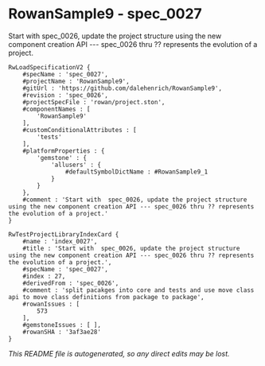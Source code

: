 # RowanSample9 - spec_0027
Start with  spec_0026, update the project structure using the new component creation API --- spec_0026 thru ?? represents the evolution of a project.
```
RwLoadSpecificationV2 {
	#specName : 'spec_0027',
	#projectName : 'RowanSample9',
	#gitUrl : 'https://github.com/dalehenrich/RowanSample9',
	#revision : 'spec_0026',
	#projectSpecFile : 'rowan/project.ston',
	#componentNames : [
		'RowanSample9'
	],
	#customConditionalAttributes : [
		'tests'
	],
	#platformProperties : {
		'gemstone' : {
			'allusers' : {
				#defaultSymbolDictName : #RowanSample9_1
			}
		}
	},
	#comment : 'Start with  spec_0026, update the project structure using the new component creation API --- spec_0026 thru ?? represents the evolution of a project.'
}

RwTestProjectLibraryIndexCard {
	#name : 'index_0027',
	#title : 'Start with  spec_0026, update the project structure using the new component creation API --- spec_0026 thru ?? represents the evolution of a project.',
	#specName : 'spec_0027',
	#index : 27,
	#derivedFrom : 'spec_0026',
	#comment : 'split pacakges into core and tests and use move class api to move class definitions from package to package',
	#rowanIssues : [
		573
	],
	#gemstoneIssues : [ ],
	#rowanSHA : '3af3ae28'
}
```

*This README file is autogenerated, so any direct edits may be lost.*
